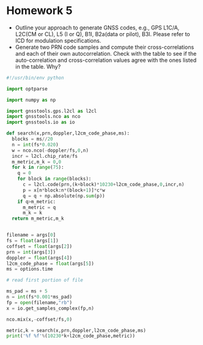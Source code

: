 # Homework 5

* Outline your approach to generate GNSS codes, e.g., GPS L1C/A, L2C(CM or CL), L5 (I or Q), B1I, B2a(data or pilot), B3I. Please refer to ICD for modulation specifications.
* Generate two PRN code samples and compute their cross-correlations and each of their own autocorrelation. Check with the table to see if the auto-correlation and cross-correlation values
  agree with the ones listed in the table. Why?

```python
#!/usr/bin/env python

import optparse

import numpy as np

import gnsstools.gps.l2cl as l2cl
import gnsstools.nco as nco
import gnsstools.io as io

def search(x,prn,doppler,l2cm_code_phase,ms):
  blocks = ms//20
  n = int(fs*0.020)
  w = nco.nco(-doppler/fs,0,n)
  incr = l2cl.chip_rate/fs
  m_metric,m_k = 0,0
  for k in range(75):
    q = 0
    for block in range(blocks):
      c = l2cl.code(prn,(k+block)*10230+l2cm_code_phase,0,incr,n)
      p = x[n*block:n*(block+1)]*c*w
      q = q + np.absolute(np.sum(p))
    if q>m_metric:
      m_metric = q
      m_k = k
  return m_metric,m_k


filename = args[0]
fs = float(args[1])
coffset = float(args[2])
prn = int(args[3])
doppler = float(args[4])
l2cm_code_phase = float(args[5])
ms = options.time

# read first portion of file

ms_pad = ms + 5
n = int(fs*0.001*ms_pad)
fp = open(filename,"rb")
x = io.get_samples_complex(fp,n)

nco.mix(x,-coffset/fs,0)

metric,k = search(x,prn,doppler,l2cm_code_phase,ms)
print('%f %f'%(10230*k+l2cm_code_phase,metric))
```
